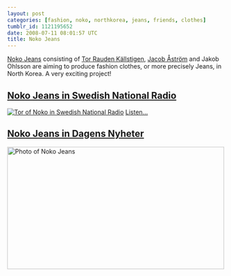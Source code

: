 ```yaml
---
layout: post
categories: [fashion, noko, northkorea, jeans, friends, clothes]
tumblr_id: 1121195652  
date: 2008-07-11 08:01:57 UTC
title: Noko Jeans
---
```


<a href="http://www.nokojeans.com/">Noko Jeans</a> consisting of <a href="http://www.jourtor.se/">Tor Rauden Källstigen</a>, <a href="http://pirjeta.blogspot.com/">Jacob Åström</a> and Jakob Ohlsson are aiming to produce fashion clothes, or more precisely Jeans, in North Korea. A very exciting project!

<h2><a href="http://www.jourtor.se/livedata/2008/07/interview-sr-p1-morgon.html">Noko Jeans in Swedish National Radio</a></h2>
<a href="http://www.jourtor.se/livedata/2008/07/interview-sr-p1-morgon.html"><img src="http://farm4.static.flickr.com/3060/2658084106_802bb39479.jpg" alt="Tor of Noko in Swedish National Radio" /></a>
<a href="http://www.nokojeans.com/noko_jeans_p1_morgon_080711.mp3">Listen...</a>

<h2><a href="http://www.pastan.nu/shopping/att-tillverka-jeans-i-nordkorea-1.35090">Noko Jeans in Dagens Nyheter</a></h2>
<a href="http://www.pastan.nu/shopping/att-tillverka-jeans-i-nordkorea-1.35090"><img src="/attachments/2008/07/1571312927.jpg" alt="Photo of Noko Jeans" title="Photo: Bruis Deng, Copyright: Dagens Nyheter" width="500" height="283" class="alignnone size-full wp-image-522" /></a>

